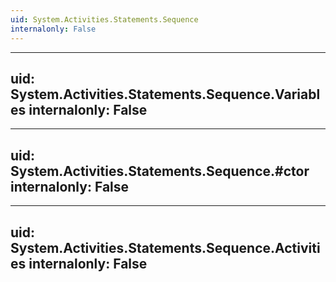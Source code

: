 ```yaml
---
uid: System.Activities.Statements.Sequence
internalonly: False
---
```


---
uid: System.Activities.Statements.Sequence.Variables
internalonly: False
---

---
uid: System.Activities.Statements.Sequence.#ctor
internalonly: False
---

---
uid: System.Activities.Statements.Sequence.Activities
internalonly: False
---

